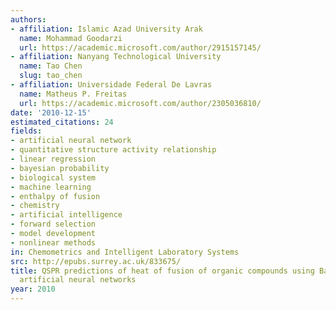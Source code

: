 ```yaml
---
authors:
- affiliation: Islamic Azad University Arak
  name: Mohammad Goodarzi
  url: https://academic.microsoft.com/author/2915157145/
- affiliation: Nanyang Technological University
  name: Tao Chen
  slug: tao_chen
- affiliation: Universidade Federal De Lavras
  name: Matheus P. Freitas
  url: https://academic.microsoft.com/author/2305036810/
date: '2010-12-15'
estimated_citations: 24
fields:
- artificial neural network
- quantitative structure activity relationship
- linear regression
- bayesian probability
- biological system
- machine learning
- enthalpy of fusion
- chemistry
- artificial intelligence
- forward selection
- model development
- nonlinear methods
in: Chemometrics and Intelligent Laboratory Systems
src: http://epubs.surrey.ac.uk/833675/
title: QSPR predictions of heat of fusion of organic compounds using Bayesian regularized
  artificial neural networks
year: 2010
---
```

